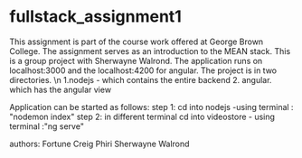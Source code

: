 # fullstack_assignment1
This assignment is part of the course work offered at George Brown College. The assignment serves as an introduction to the MEAN stack.
This is a group project with Sherwayne Walrond. 
The application runs on localhost:3000 and the localhost:4200 for angular. 
The project is in two directories. \n
  1.nodejs - which contains the entire backend
  2. angular. which has the angular view

Application can be started as follows:
step 1: cd into nodejs
        -using terminal : "nodemon index"
step 2: in different terminal cd into videostore
        - using terminal :"ng serve"

authors:
Fortune Creig Phiri
Sherwayne Walrond
